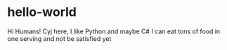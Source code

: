 # hello-world

Hi Humans!
Cyj here, I like Python and maybe C#
I can eat tons of food in one serving and not be satisfied yet
